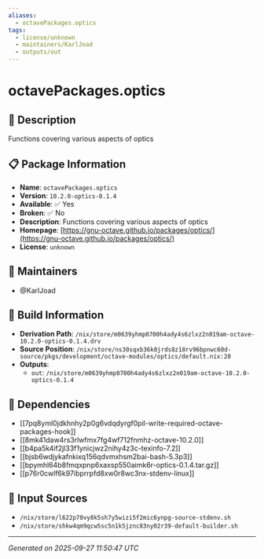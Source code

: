 ```yaml
---
aliases:
  - octavePackages.optics
tags:
  - license/unknown
  - maintainers/KarlJoad
  - outputs/out
---
```


# octavePackages.optics

## 📝 Description

Functions covering various aspects of optics

## 📋 Package Information

- **Name**: `octavePackages.optics`
- **Version**: `10.2.0-optics-0.1.4`
- **Available**: ✅ Yes
- **Broken**: ✅ No
- **Description**: Functions covering various aspects of optics
- **Homepage**: [https://gnu-octave.github.io/packages/optics/](https://gnu-octave.github.io/packages/optics/)
- **License**: `unknown`
## 👥 Maintainers

- @KarlJoad


## 🔧 Build Information

- **Derivation Path**: `/nix/store/m0639yhmp0700h4ady4s6zlxz2n019am-octave-10.2.0-optics-0.1.4.drv`
- **Source Position**: `/nix/store/ns30sqxb36k8jrds8z18rv96bpnwc60d-source/pkgs/development/octave-modules/optics/default.nix:20`
- **Outputs**:
  - `out`:  `/nix/store/m0639yhmp0700h4ady4s6zlxz2n019am-octave-10.2.0-optics-0.1.4`

## 🔗 Dependencies

- [[7pq8yml0jdkhnhy2p0g6vdqdyrgf0pil-write-required-octave-packages-hook]]
- [[8mk41daw4rs3rlwfmx7fg4wf712fnmhz-octave-10.2.0]]
- [[b4pa5k4if2jl33f1ynicjwz2nihy4z3c-texinfo-7.2]]
- [[bjsb6wdjykafnkixq156qdvmxhsm2bai-bash-5.3p3]]
- [[bpymhl64b8fmqxpnp6xaxsp550aimk6r-optics-0.1.4.tar.gz]]
- [[p76r0cwlf6k97ibprrpfd8xw0r8wc3nx-stdenv-linux]]

## 📁 Input Sources

- `/nix/store/l622p70vy8k5sh7y5wizi5f2mic6ynpg-source-stdenv.sh`
- `/nix/store/shkw4qm9qcw5sc5n1k5jznc83ny02r39-default-builder.sh`

---
*Generated on 2025-09-27 11:50:47 UTC*
